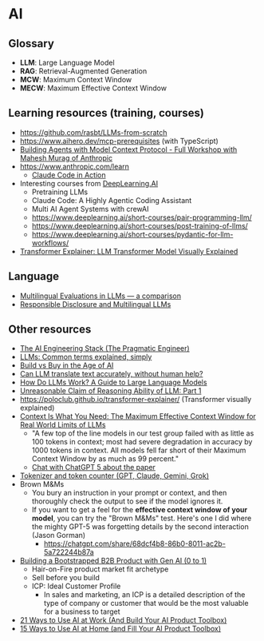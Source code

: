 # AI

## Glossary

- **LLM**:    Large Language Model
- **RAG**:    Retrieval-Augmented Generation
- **MCW**:    Maximum Context Window
- **MECW**:   Maximum Effective Context Window

## Learning resources (training, courses)

- <https://github.com/rasbt/LLMs-from-scratch>
- <https://www.aihero.dev/mcp-prerequisites> (with TypeScript)
- [Building Agents with Model Context Protocol - Full Workshop with Mahesh Murag of Anthropic](https://www.youtube.com/watch?v=kQmXtrmQ5Zg)
- https://www.anthropic.com/learn
  - [Claude Code in Action](https://anthropic.skilljar.com/claude-code-in-action)
- Interesting courses from [DeepLearning.AI](https://www.deeplearning.ai/courses/)
  - Pretraining LLMs
  - Claude Code: A Highly Agentic Coding Assistant
  - Multi AI Agent Systems with crewAI
  - <https://www.deeplearning.ai/short-courses/pair-programming-llm/>
  - <https://www.deeplearning.ai/short-courses/post-training-of-llms/>
  - <https://www.deeplearning.ai/short-courses/pydantic-for-llm-workflows/>
- [Transformer Explainer: LLM Transformer Model Visually Explained](https://poloclub.github.io/transformer-explainer/)


## Language
- [Multilingual Evaluations in LLMs — a comparison](https://medium.com/@vbsowmya/multilingual-evaluations-in-llms-a-comparison-1d58b0fd9848)
- [Responsible Disclosure and Multilingual LLMs](https://medium.com/@vbsowmya/responsible-disclosure-and-multilingual-llms-0aef03d470f6)

## Other resources
- [The AI Engineering Stack (The Pragmatic Engineer)](https://newsletter.pragmaticengineer.com/p/the-ai-engineering-stack)
- [LLMs: Common terms explained, simply](https://newsletter.eng-leadership.com/p/llms-common-terms-explained-simply)
- [Build vs Buy in the Age of AI](https://www.svpg.com/article-build-vs-buy-in-the-age-of-ai/)
- [Can LLM translate text accurately, without human help?](https://lokalise.com/blog/can-llm-translate-text-accurately)
- [How Do LLMs Work? A Guide to Large Language Models](https://autogenai.com/blog/how-do-llms-work/)
- [Unreasonable Claim of Reasoning Ability of LLM: Part 1](https://pkghosh.wordpress.com/2023/11/24/unreasonable-claim-of-reasoning-ability-of-llm/)
- https://poloclub.github.io/transformer-explainer/ (Transformer visually explained)
- [Context Is What You Need: The Maximum Effective Context Window for Real World Limits of LLMs](https://www.arxiv.org/abs/2509.21361)
  - "A few top of the line models in our test group failed with as little as 100 tokens in context; most had severe degradation in accuracy by 1000 tokens in context. All models fell far short of their Maximum Context Window by as much as 99 percent."
  - [Chat with ChatGPT 5 about the paper](https://chatgpt.com/share/68dcc26b-fcb4-8011-8b20-fb4d9c81fcb9)
- [Tokenizer and token counter (GPT, Claude, Gemini, Grok)](https://gptforwork.com/tools/tokenizer)
- Brown M&Ms
  - You bury an instruction in your prompt or context, and then thoroughly check the output to see if the model ignores it.
  - If you want to get a feel for the **effective context window of your model**, you can try the "Brown M&Ms" test. Here's one I did where the mighty GPT-5 was forgetting details by the second interaction (Jason Gorman)
    - https://chatgpt.com/share/68dcf4b8-86b0-8011-ac2b-5a722244b87a
- [Building a Bootstrapped B2B Product with Gen AI (0 to 1)](https://elsevanderberg.substack.com/p/building-a-bootstrapped-b2b-product)
  - Hair-on-Fire product market fit archetype
  - Sell before you build
  - ICP: Ideal Customer Profile
    - In sales and marketing, an ICP is a detailed description of the type of company or customer that would be the most valuable for a business to target
- [21 Ways to Use AI at Work (And Build Your AI Product Toolbox)](https://www.producttalk.org/21-ways-to-use-ai-at-work)
- [15 Ways to Use AI at Home (and Fill Your AI Product Toolbox)](https://www.producttalk.org/15-ways-to-use-ai-at-home/)